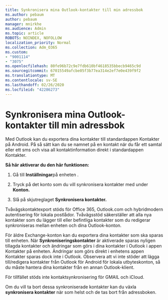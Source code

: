 ```yaml
---
title: Synkronisera mina Outlook-kontakter till min adressbok
ms.author: pebaum
author: pebaum
manager: mnirkhe
ms.audience: Admin
ms.topic: article
ROBOTS: NOINDEX, NOFOLLOW
localization_priority: Normal
ms.collection: Adm_O365
ms.custom:
- "9001114"
- "3075"
ms.openlocfilehash: 80fe96b72c9e7fdb610bf4618535bbecb9465c9d
ms.sourcegitcommit: 67015549afcbe05f3b77ea314e2ef7e0e439f9f2
ms.translationtype: MT
ms.contentlocale: sv-SE
ms.lasthandoff: 02/26/2020
ms.locfileid: "42286273"
---
```

# <a name="sync-my-outlook-contacts-to-my-address-book"></a>Synkronisera mina Outlook-kontakter till min adressbok

Med Outlook kan du exportera dina kontakter till standardappen Kontakter på Android. På så sätt kan du se namnet på en kontakt när du får ett samtal eller ett sms och visa all kontaktinformation direkt i standardappen Kontakter.
 
**Så här aktiverar du den här funktionen:**
 
1. Gå till **Inställningar**på enheten .

2. Tryck på det konto som du vill synkronisera kontakter med under **Konton.**

3. Slå på skjutreglaget **Synkronisera kontakter.**
 
Tvåvägskontaktexport stöds för Office 365, Outlook.com och hybridmodern autentisering för lokala postlådor. Tvåvägsstöd säkerställer att alla nya kontakter som du lägger till eller befintliga kontakter som du redigerar synkroniseras mellan enheten och dina Outlook-konton.
 
För äldre Exchange-konton kan du exportera dina kontakter som ska sparas till enheten. När **Synkroniseringskontakter** är aktiverade sparas nyligen tillagda kontakter och ändringar som görs i dina kontakter i Outlook i appen Kontakter på enheten. Ändringar som görs direkt i enhetens appen Kontakter sparas dock inte i Outlook. Observera att vi inte stöder att lägga till/redigera kontakter från Outlook för Android för lokala utbyteskonton, så du måste hantera dina kontakter från en annan Outlook-klient.
 
För tillfället stöds inte kontaktsynkronisering för GMAIL och iCloud.
 
Om du vill ta bort dessa synkroniserade kontakter kan du växla **synkronisera kontakter** när som helst och de tas bort från adressboken.
